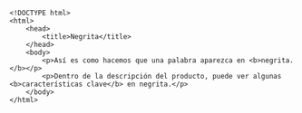 <code>
&lt;!DOCTYPE html&gt;
&lt;html&gt;
    &lt;head&gt;
        &lt;title&gt;Negrita&lt;/title&gt;
    &lt;/head&gt;
    &lt;body&gt;
        &lt;p&gt;Así es como hacemos que una palabra aparezca en &lt;b&gt;negrita.&lt;/b&gt;&lt;/p&gt;
        &lt;p&gt;Dentro de la descripción del producto, puede ver algunas &lt;b&gt;características clave&lt;/b&gt; en negrita.&lt;/p&gt;
    &lt;/body&gt;
&lt;/html&gt;
</code>